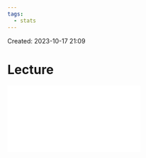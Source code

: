 ```yaml
---
tags:
  - stats
---
```

Created: 2023-10-17 21:09
# Lecture

![](customer-analytics/PLS-SEM_Ia-Introduction-to-PLS-SEM-and-model-specification.pdf)
